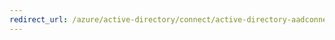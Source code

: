 ```yaml
---
redirect_url: /azure/active-directory/connect/active-directory-aadconnectsync-service-manager-ui
---
```

